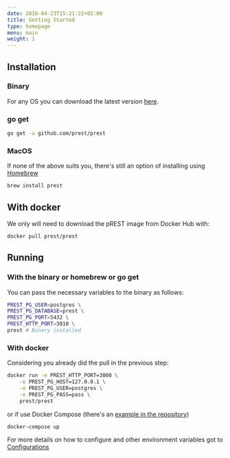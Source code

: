 ```yaml
---
date: 2016-04-23T15:21:22+02:00
title: Getting Started
type: homepage
menu: main
weight: 1
---
```


## Installation

### Binary

For any OS you can download the latest version [here](https://github.com/prest/prest/releases/latest).

### go get

```sh
go get -u github.com/prest/prest
```

### MacOS

If none of the above suits you, there's still an option of installing using [Homebrew](https://brew.sh/)

```sh
brew install prest
```

## With docker

We only will need to download the pREST image from Docker Hub with:

```sh
docker pull prest/prest
```

## Running

### With the binary or homebrew or go get

You can pass the necessary variables to the binary as follows:

```sh
PREST_PG_USER=postgres \
PREST_PG_DATABASE=prest \
PREST_PG_PORT=5432 \
PREST_HTTP_PORT=3010 \
prest # Binary installed
```

### With docker

Considering you already did the pull in the previous step:

```sh
docker run -e PREST_HTTP_PORT=3000 \
	-e PREST_PG_HOST=127.0.0.1 \
	-e PREST_PG_USER=postgres \
	-e PREST_PG_PASS=pass \
	prest/prest
```
or if use Docker Compose (there's an [example in the repository](https://github.com/prest/prest/blob/master/docker-compose.yml))

```sh
docker-compose up
```

For more details on how to configure and other environment variables got to [Configurations](/configurations)
